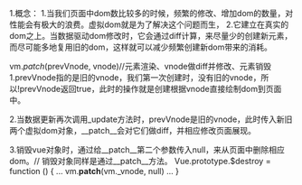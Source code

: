1.概念：
  1.当我们页面中dom数比较多的时候，频繁的修改、增加dom的数量，对性能会有极大的浪费。虚拟dom就是为了解决这个问题而生，
  2.它建立在真实的dom之上。当数据驱动dom修改时，它会通过diff计算，来尽量少的创建新元素，而尽可能多地复用旧的dom，这样就可以减少频繁创建新dom带来的消耗。

vm._patch_(prevVnode, vnode)//元素渲染、vnode做diff并修改、元素销毁
  1.prevVnode指的是旧的vnode，我们第一次创建时，没有旧的vnode，所以!prevVnode返回true，此时的操作就是创建根据vnode直接绘制dom到页面中。

  2.当数据更新再次调用_update方法时，prevVnode是旧的vnode，此时传入新旧两个虚拟dom对象，__patch__会对它们做diff，并相应修改页面展现。

  3.销毁vue对象时，通过给__patch__第二个参数传入null，来从页面中删除相应dom。// 销毁对象同样是通过__patch__方法。
Vue.prototype.$destroy = function () {
    ...
    vm.__patch__(vm._vnode, null)
    ...
  }